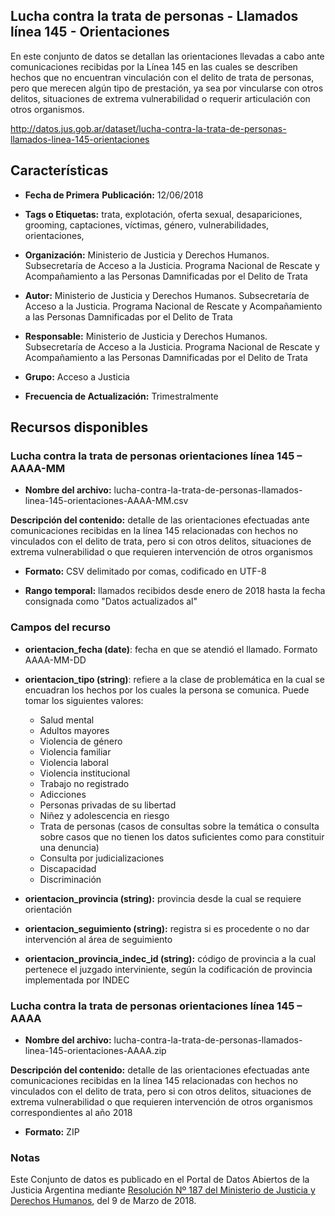 Lucha contra la trata de personas - Llamados línea 145 - Orientaciones
----------------------------------------------------------------------

En este conjunto de datos se detallan las orientaciones llevadas a cabo ante comunicaciones recibidas por la Línea 145 en las cuales se describen hechos que no encuentran vinculación con el delito de trata de personas, pero que merecen algún tipo de prestación, ya sea por vincularse con otros delitos, situaciones de extrema vulnerabilidad o requerir articulación con otros organismos.

http://datos.jus.gob.ar/dataset/lucha-contra-la-trata-de-personas-llamados-linea-145-orientaciones

Características
---------------

-   **Fecha de Primera** **Publicación:** 12/06/2018

-   **Tags o Etiquetas:** trata, explotación, oferta sexual, desapariciones, grooming, captaciones, víctimas, género, vulnerabilidades, orientaciones, 

-   **Organización:** Ministerio de Justicia y Derechos Humanos. Subsecretaría de Acceso a la Justicia. Programa Nacional de Rescate y Acompañamiento a las Personas Damnificadas por el Delito de Trata

-   **Autor:** Ministerio de Justicia y Derechos Humanos. Subsecretaría de Acceso a la Justicia. Programa Nacional de Rescate y Acompañamiento a las Personas Damnificadas por el Delito de Trata

-   **Responsable:** Ministerio de Justicia y Derechos Humanos. Subsecretaría de Acceso a la Justicia. Programa Nacional de Rescate y Acompañamiento a las Personas Damnificadas por el Delito de Trata

-   **Grupo:** Acceso a Justicia

-   **Frecuencia de Actualización:** Trimestralmente

Recursos disponibles
--------------------

### Lucha contra la trata de personas orientaciones línea 145 – AAAA-MM

-   **Nombre del archivo:** lucha-contra-la-trata-de-personas-llamados-linea-145-orientaciones-AAAA-MM.csv

**Descripción del contenido:** detalle de las orientaciones efectuadas ante comunicaciones recibidas en la línea 145 relacionadas con hechos no vinculados con el delito de trata, pero si con otros delitos, situaciones de extrema vulnerabilidad o que requieren intervención de otros organismos

-   **Formato:** CSV delimitado por comas, codificado en UTF-8

-   **Rango temporal:** llamados recibidos desde enero de 2018 hasta la fecha consignada como "Datos actualizados al"

### Campos del recurso

-   **orientacion_fecha (date)**: fecha en que se atendió el llamado. Formato AAAA-MM-DD

-   **orientacion_tipo (string)**: refiere a la clase de problemática en la cual se encuadran los hechos  por los cuales la persona se comunica. Puede tomar los siguientes valores:

    -   Salud mental
    -   Adultos mayores
    -   Violencia de género
    -   Violencia familiar
    -   Violencia laboral
    -   Violencia institucional
    -   Trabajo no registrado
    -   Adicciones
    -   Personas privadas de su libertad
    -   Niñez y adolescencia en riesgo
    -   Trata de personas (casos de consultas sobre la temática o consulta sobre casos que no tienen los datos suficientes como para constituir una denuncia)
    -   Consulta por judicializaciones
    -   Discapacidad
    -   Discriminación

-   **orientacion_provincia (string):** provincia desde la cual se requiere orientación

-   **orientacion_seguimiento (string):** registra si es procedente o no dar intervención al área de seguimiento

-   **orientacion_provincia_indec_id (string):** código de provincia a la cual pertenece el juzgado interviniente, según la codificación de provincia implementada por INDEC


### Lucha contra la trata de personas orientaciones línea 145 – AAAA

-   **Nombre del archivo:** lucha-contra-la-trata-de-personas-llamados-linea-145-orientaciones-AAAA.zip

**Descripción del contenido:** detalle de las orientaciones efectuadas ante comunicaciones recibidas en la línea 145 relacionadas con hechos no vinculados con el delito de trata, pero si con otros delitos, situaciones de extrema vulnerabilidad o que requieren intervención de otros organismos correspondientes al año 2018

-   **Formato:** ZIP
    
### Notas

Este Conjunto de datos es publicado en el Portal de Datos Abiertos de la Justicia Argentina mediante [Resolución Nº 187 del Ministerio de Justicia y Derechos Humanos](http://datos.jus.gob.ar/resoluciones/RESOL-2018-187-APN-MJ.pdf), del 9 de Marzo de 2018.
